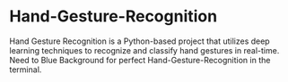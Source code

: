 # Hand-Gesture-Recognition
Hand Gesture Recognition is a Python-based project that utilizes deep learning techniques to recognize and classify hand gestures in real-time.
Need to Blue Background for perfect Hand-Gesture-Recognition in the terminal.
